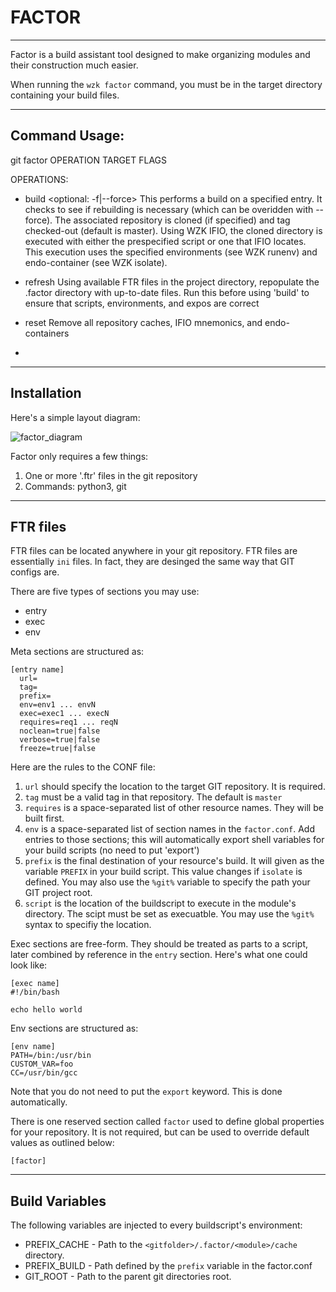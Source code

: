 # FACTOR
---
Factor is a build assistant tool designed to make organizing modules and their construction much easier.

When running the `wzk factor` command, you must be in the target directory containing your build files.

---

## Command Usage:
git factor OPERATION TARGET FLAGS

OPERATIONS:
  - build <entry> <optional: -f|--force>
      This performs a build on a specified entry. It checks to see if rebuilding is necessary
      (which can be overidden with --force). The associated repository is cloned (if specified)
      and tag checked-out (default is master). Using WZK IFIO, the cloned directory is
      executed with either the prespecified script or one that IFIO locates. This execution
      uses the specified environments (see WZK runenv) and endo-container (see WZK isolate).

  - refresh
      Using available FTR files in the project directory, repopulate the .factor directory
      with up-to-date files. Run this before using 'build' to ensure that scripts, environments,
      and expos are correct

  - reset
      Remove all repository caches, IFIO mnemonics, and endo-containers

  - 
---

## Installation
Here's a simple layout diagram:  

![factor_diagram](factor.png)

Factor only requires a few things:
1. One or more '<filename>.ftr' files in the git repository
2. Commands: python3, git

---

## FTR files
FTR files can be located anywhere in your git repository. FTR files are essentially
`ini` files. In fact, they are desinged the same way that GIT configs are.

There are five types of sections you may use:
  - entry
  - exec
  - env

Meta sections are structured as:
```
[entry name]
  url=
  tag=
  prefix=
  env=env1 ... envN
  exec=exec1 ... execN
  requires=req1 ... reqN
  noclean=true|false
  verbose=true|false
  freeze=true|false
```
Here are the rules to the CONF file:
1. `url` should specify the location to the target GIT repository. It is required.
2. `tag` must be a valid tag in that repository. The default is `master`
3. `requires` is a space-separated list of other resource names. They will be built first.
4. `env` is a space-separated list of section names in the `factor.conf`. Add entries to those sections; this will automatically export shell variables for your build scripts (no need to put 'export')
5. `prefix` is the final destination of your resource's build. It will given as the variable `PREFIX` in your build script. This value changes if `isolate` is defined. You may also use the `%git%` variable to specify the path your GIT project root.
6. `script` is the location of the buildscript to execute in the module's directory. The scipt must be set as execuatble. You may use the `%git%` syntax to specifiy the location.

Exec sections are free-form. They should be treated as parts to a script, later combined by reference in the `entry` section. Here's what one could look like:
```
[exec name]
#!/bin/bash

echo hello world
```

Env sections are structured as:
```
[env name]
PATH=/bin:/usr/bin
CUSTOM_VAR=foo
CC=/usr/bin/gcc
```

Note that you do not need to put the `export` keyword. This is done automatically.

There is one reserved section called `factor` used to define global properties for
your repository. It is not required, but can be used to override default values as
outlined below:
```
[factor]

```
---

## Build Variables
The following variables are injected to every buildscript's environment:

- PREFIX_CACHE - Path to the `<gitfolder>/.factor/<module>/cache` directory.
- PREFIX_BUILD - Path defined by the `prefix` variable in the factor.conf
- GIT_ROOT - Path to the parent git directories root.
